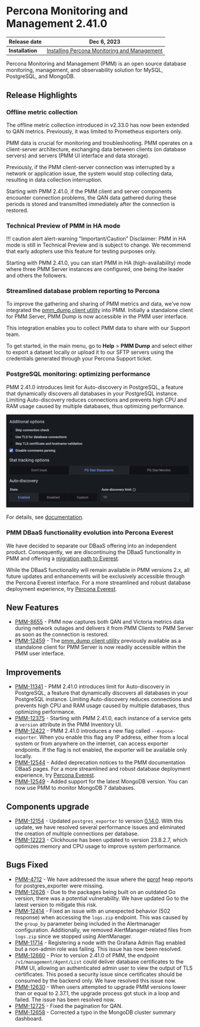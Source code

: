 
# Percona Monitoring and Management 2.41.0


| **Release date** | Dec 6, 2023                                                                                    |
| ----------------- | ----------------------------------------------------------------------------------------------- |
| **Installation** | [Installing Percona Monitoring and Management](https://www.percona.com/software/pmm/quickstart) |

Percona Monitoring and Management (PMM) is an open source database monitoring, management, and observability solution for MySQL, PostgreSQL, and MongoDB.

<!---

!!! caution alert alert-warning "Important/Caution"
    Crucial points that need emphasis:

    - Important: A significant point that deserves emphasis.
    - Caution: Used to mean 'Continue with care'.

--->

## Release Highlights

### Offline metric collection

The offline metric collection introduced in v2.33.0 has now been extended to QAN metrics. Previously, it was limited to Prometheus exporters only.

PMM data is crucial for monitoring and troubleshooting. PMM operates on a client-server architecture, exchanging data between clients (on database servers) and servers (PMM UI interface and data storage). 

Previously, if the PMM client-server connection was interrupted by a network or application issue, the system would stop collecting data, resulting in data collection interruption.

Starting with PMM 2.41.0, if the PMM client and server components encounter connection problems, the QAN data gathered during these periods is stored and transmitted immediately after the connection is restored.


### Technical Preview of PMM in HA mode

!!! caution alert alert-warning "Important/Caution"
    Disclaimer: PMM in HA mode is still in Technical Preview and is subject to change. We recommend that early adopters use this feature for testing purposes only.

Starting with PMM 2.41.0, you can start PMM in HA (high-availability) mode where three PMM Server instances are configured, one being the leader and others the followers.  


### Streamlined database problem reporting to Percona

To improve the gathering and sharing of PMM metrics and data, we’ve now integrated the [pmm_dump client utility](https://docs.percona.com/pmm-dump-documentation/index.html) into PMM. Initially a standalone client for PMM Server, PMM Dump is now accessible in the PMM user interface.

This integration enables you to collect PMM data to share with our Support team.

To get started, in the main menu, go to **Help** > **PMM Dump** and select either to export a dataset locally or upload it to our SFTP servers using the credentials generated through your Percona Support ticket.

### PostgreSQL monitoring: optimizing performance

PMM 2.41.0 introduces limit for Auto-discovery in PostgreSQL, a feature that dynamically discovers all databases in your PostgreSQL instance. Limiting Auto-discovery reduces connections and prevents high CPU and RAM usage caused by multiple databases, thus optimizing performance.

![!](../_images/PMM_Add_Instance_PostgreSQL_autodiscovery_enabled.png)

For details, see [documentation](https://docs.percona.com/percona-monitoring-and-management/setting-up/client/postgresql.html#auto-discovery-limit).

### PMM DBaaS functionality evolution into Percona Everest

We have decided to separate our DBaaS offering into an independent product. Consequently, we are discontinuing the DBaaS functionality in PMM and offering a [migration path to Everest](http://per.co.na/pmm-to-everest-guide).

While the DBaaS functionality will remain available in PMM versions 2.x, all future updates and enhancements will be exclusively accessible through the Percona Everest interface.
For a more streamlined and robust database deployment experience, try [Percona Everest](http://per.co.na/pmm-to-everest).

## New Features

- [PMM-8655](https://jira.percona.com/browse/PMM-8655) - PMM now captures both QAN and Victoria metrics data during network outages and delivers it from PMM Clients to PMM Server as soon as the connection is restored.
- [PMM-12459](https://jira.percona.com/browse/PMM-12459) - The [pmm_dump client utility](https://docs.percona.com/pmm-dump-documentation/index.html) previously available as a standalone client for PMM Server is now readily accessible within the PMM user interface.

## Improvements

- [PMM-11341](https://jira.percona.com/browse/PMM-11341) - PMM 2.41.0 introduces limit for Auto-discovery in PostgreSQL, a feature that dynamically discovers all databases in your PostgreSQL instance. Limiting Auto-discovery reduces connections and prevents high CPU and RAM usage caused by multiple databases, thus optimizing performance.
- [PMM-12375](https://jira.percona.com/browse/PMM-12375) - Starting with PMM 2.41.0, each instance of a service gets a `version` attribute in the PMM Inventory UI.
- [PMM-12422](https://jira.percona.com/browse/PMM-12422) - PMM 2.41.0 introduces a new flag called `--expose-exporter`. When you enable this flag any IP address, either from a local system or from anywhere on the internet, can access exporter endpoints. If the flag is not enabled, the exporter will be available only locally.
- [PMM-12544](https://jira.percona.com/browse/PMM-12544) - Added deprecation notices to the PMM documentation DBaaS pages. For a more streamlined and robust database deployment experience, try [Percona Everest](http://per.co.na/pmm-to-everest).
- [PMM-12549](https://jira.percona.com/browse/PMM-12549) - Added support for the latest MongoDB version. You can now use PMM to monitor MongoDB 7 databases.


## Components upgrade

- [PMM-12154](https://jira.percona.com/browse/PMM-12154) - Updated `postgres_exporter` to version [0.14.0](https://github.com/prometheus-community/postgres_exporter/releases). With this update, we have resolved several performance issues and eliminated the creation of multiple connections per database.
- [PMM-12223](https://jira.percona.com/browse/PMM-12223) - Clickhouse has been updated to version 23.8.2.7, which optimizes memory and CPU usage to improve system performance.


## Bugs Fixed

- [PMM-4712](https://jira.percona.com/browse/PMM-4712) - We have addressed the issue where the [pprof](https://github.com/google/pprof) heap reports for postgres_exporter were missing. 
- [PMM-12626](https://jira.percona.com/browse/PMM-12626) - Due to the packages being built on an outdated Go version, there was a potential vulnerability. We have updated Go to the latest version to mitigate this risk.
- [PMM-12414](https://jira.percona.com/browse/PMM-12414) - Fixed an issue with an unexpected behavior (502 response) when accessing the `logs.zip` endpoint. This was caused by the `group_by` parameter being included in the Alertmanager configuration. Additionally, we removed AlertManager-related files from `logs.zip` since we stopped using AlertManager.
- [PMM-11714](https://jira.percona.com/browse/PMM-11714) - Registering a node with the Grafana Admin flag enabled but a non-admin role was failing. This issue has now been resolved.
- [PMM-12660](https://jira.percona.com/browse/PMM-12660) - Prior to version 2.41.0 of PMM, the endpoint `/v1/management/Agent/List` could deliver database certificates to the PMM UI, allowing an authenticated admin user to view the output of TLS certificates. This posed a security issue since certificates should be consumed by the backend only. We have resolved this issue now.
- [PMM-12630](https://jira.percona.com/browse/PMM-12630) - When users attempted to upgrade PMM versions lower than or equal to 2.37.1, the upgrade process got stuck in a loop and failed. The issue has been resolved now.
- [PMM-12725](https://jira.percona.com/browse/PMM-12725) - Fixed the pagination for QAN.
- [PMM-12658](https://jira.percona.com/browse/PMM-12658) - Corrected a typo in the MongoDB cluster summary dashboard.
